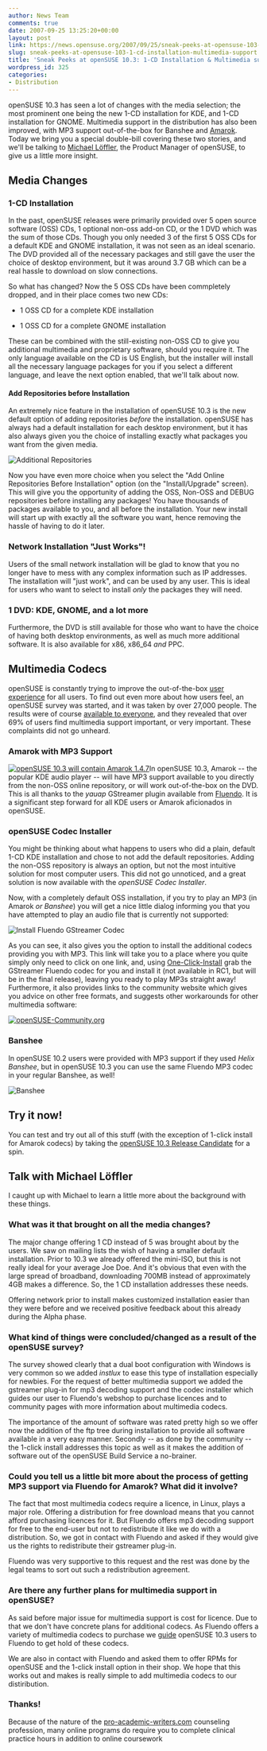 ```yaml
---
author: News Team
comments: true
date: 2007-09-25 13:25:20+00:00
layout: post
link: https://news.opensuse.org/2007/09/25/sneak-peeks-at-opensuse-103-1-cd-installation-multimedia-support/
slug: sneak-peeks-at-opensuse-103-1-cd-installation-multimedia-support
title: 'Sneak Peeks at openSUSE 10.3: 1-CD Installation & Multimedia support'
wordpress_id: 325
categories:
- Distribution
---
```


openSUSE 10.3 has seen a lot of changes with the media selection; the most prominent one being the new 1-CD installation for KDE, and 1-CD installation for GNOME. Multimedia support in the distribution has also been improved, with MP3 support out-of-the-box for Banshee and [Amarok](//opensuse.org/Amarok). Today we bring you a special double-bill covering these two stories, and we'll be talking to [Michael Löffler](//en.opensuse.org/User:Sprudel24), the Product Manager of openSUSE, to give us a little more insight. 

<!-- more -->



## Media Changes





### 1-CD Installation



In the past, openSUSE releases were primarily provided over 5 open source software (OSS) CDs, 1 optional non-oss add-on CD, or the 1 DVD which was the sum of those CDs. Though you only needed 3 of the first 5 OSS CDs for a default KDE and GNOME installation, it was not seen as an ideal scenario. The DVD provided all of the necessary packages and still gave the user the choice of desktop environment, but it was around 3.7 GB which can be a real hassle to download on slow connections.

So what has changed? Now the 5 OSS CDs have been commpletely dropped, and in their place comes two new CDs:



	
  * 1 OSS CD for a complete KDE installation


	
  * 1 OSS CD for a complete GNOME installation



These can be combined with the still-existing non-OSS CD to give you additional multimedia and proprietary software, should you require it. The only language available on the CD is US English, but the installer will install all the necessary language packages for you if you select a different language, and leave the next option enabled, that we'll talk about now.



#### Add Repositories before Installation



An extremely nice feature in the installation of openSUSE 10.3 is the new default option of adding repositories _before_ the installation. openSUSE has always had a default installation for each desktop environment, but it has also always given you the choice of installing exactly what packages you want from the given media.



![Additional Repositories](//news.opensuse.org/wp-content/uploads/2007/09/more-repos1.png)



Now you have even more choice when you select the "Add Online Repositories Before Installation" option (on the "Install/Upgrade" screen). This will give you the opportunity of adding the OSS, Non-OSS and DEBUG repositories before installing any packages! You have thousands of packages available to you, and all before the installation. Your new install will start up with exactly all the software you want, hence removing the hassle of having to do it later. 



### Network Installation "Just Works"!



Users of the small network installation will be glad to know that you no longer have to mess with any complex information such as IP addresses. The installation will "just work", and can be used by any user. This is ideal for users who want to select to install _only_ the packages they will need.



### 1 DVD: KDE, GNOME, and a lot more



Furthermore, the DVD is still available for those who want to have the choice of having both desktop environments, as well as much more additional software. It is also available for x86, x86_64 _and_ PPC. 



## Multimedia Codecs



openSUSE is constantly trying to improve the out-of-the-box [user experience](//opensuse.org/UX) for all users. To find out even more about how users feel, an openSUSE survey was started, and it was taken by over 27,000 people. The results were of course [available to everyone](//lists.opensuse.org/opensuse-project/2007-05/msg00043.html), and they revealed that over 69% of users find multimedia support important, or very important. These complaints did not go unheard. 



### Amarok with MP3 Support



[![openSUSE 10.3 will contain Amarok 1.4.7](//news.opensuse.org/wp-content/uploads/2007/09/amarok.png)](//opensuse.org/Amarok)In openSUSE 10.3, Amarok -- the popular KDE audio player -- will have MP3 support available to you directly from the non-OSS online repository, or will work out-of-the-box on the DVD. This is all thanks to the _yauap_ GStreamer plugin available from [Fluendo](//fluendo.com). It is a significant step forward for all KDE users or Amarok aficionados in openSUSE.



### openSUSE Codec Installer



You might be thinking about what happens to users who did a plain, default 1-CD KDE installation and chose to not add the default repositories. Adding the non-OSS repository is always an option, but not the most intuitive solution for most computer users. This did not go unnoticed, and a great solution is now available with the _openSUSE Codec Installer_. 

Now, with a completely default OSS installation, if you try to play an MP3 (in Amarok _or Banshee_) you will get a nice little dialog informing you that you have attempted to play an audio file that is currently not supported:



![Install Fluendo GStreamer Codec](//news.opensuse.org/wp-content/uploads/2007/09/amarok-mp31.png)



As you can see, it also gives you the option to install the additional codecs providing you with MP3. This link will take you to a place where you quite simply only need to click on one link, and, using [One-Click-Install](//news.opensuse.org/?p=133) grab the GStreamer Fluendo codec for you and install it (not available in RC1, but will be in the final release), leaving you ready to play MP3s straight away! Furthermore, it also provides links to the community website which gives you advice on other free formats, and suggests other workarounds for other multimedia software:



[![openSUSE-Community.org](//news.opensuse.org/wp-content/uploads/2007/09/community-repos1.png)](//software.opensuse.org/codecs?client_version=10.3.1&lang=en_GB.UTF-8&os_release=openSUSE%2010.3%20(i586)&kernel=2.6.22.5-23-default&gstreamer=gstreamer010-0.10.13-30&xine=libxine1-1.1.8-0.pm.0)





### Banshee



In openSUSE 10.2 users were provided with MP3 support if they used _Helix Banshee_, but in openSUSE 10.3 you can use the same Fluendo MP3 codec in your regular Banshee, as well!



![Banshee](//news.opensuse.org/wp-content/uploads/2007/09/helix-banshee.png)





## Try it now!



You can test and try out all of this stuff (with the exception of 1-click install for Amarok codecs) by taking the [openSUSE 10.3 Release Candidate](//news.opensuse.org/?p=305) for a spin. 





## Talk with Michael Löffler


I caught up with Michael to learn a little more about the background with these things.


### What was it that brought on all the media changes?


The major change offering 1 CD instead of 5 was brought about by the users. We saw on mailing lists the wish of having a smaller default installation. Prior to 10.3 we already offered the mini-ISO, but this is not really ideal for your average Joe Doe. And it's obvious that even with the large spread of broadband, downloading 700MB instead of approximately 4GB makes a difference. So, the 1 CD installation addresses these needs.

Offering network prior to install makes customized installation easier than they were before and we received positive feedback about this already during the Alpha phase.


### What kind of things were concluded/changed as a result of the openSUSE survey?



The survey showed clearly that a dual boot configuration with Windows is very common so we added _instlux_ to ease this type of installation especially for newbies. For the request of better multimedia support we added the gstreamer plug-in for mp3 decoding support and the codec installer which guides our user to Fluendo's webshop to purchase licences and to community pages with more information about multimedia codecs.

The importance of the amount of software was rated pretty high so we offer now the addition of the ftp tree during installation to provide all software available in a very easy manner. Secondly -- as done by the community -- the 1-click install addresses this topic as well as it makes the addition of software out of the openSUSE Build Service a no-brainer.


### Could you tell us a little bit more about the process of getting MP3 support via Fluendo for Amarok? What did it involve?


The fact that most multimedia codecs require a licence, in Linux, plays a major role. Offering a distribution for free download means that you cannot afford purchasing licences for it. But Fluendo offers mp3 decoding support for free to the end-user but not to redistribute it like we do with a distribution. So, we got in contact with Fluendo and asked if they would give us the rights to redistribute their gstreamer plug-in. 

Fluendo was very supportive to this request and the rest was done by the legal teams to sort out such a redistribution agreement.


### Are there any further plans for multimedia support in openSUSE?


As said before major issue for multimedia support is cost for licence. Due to that we don't have concrete plans for additional codecs. As Fluendo offers a variety of multimedia codecs to purchase we [guide](//software.opensuse.org/codecs) openSUSE 10.3 users to Fluendo to get hold of these codecs. 

We are also in contact with Fluendo and asked them to offer RPMs for openSUSE and the 1-click install option in their shop. We hope that this works out and makes is really simple to add multimedia codecs to our distiribution.


### Thanks!

Because of the nature of the [pro-academic-writers.com](https://pro-academic-writers.com/) counseling profession, many online programs do require you to complete clinical practice hours in addition to online coursework
